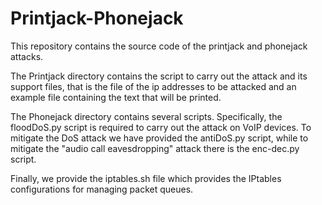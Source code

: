 # Printjack-Phonejack
This repository contains the source code of the printjack and phonejack attacks.

The Printjack directory contains the script to carry out the attack and its support files, that is the file of the ip addresses to be attacked and an example file containing the text that will be printed.

The Phonejack directory contains several scripts. Specifically, the floodDoS.py script is required to carry out the attack on VoIP devices.
To mitigate the DoS attack we have provided the antiDoS.py script, while to mitigate the "audio call eavesdropping" attack there is the enc-dec.py script.

Finally, we provide the iptables.sh file which provides the IPtables configurations for managing packet queues.
